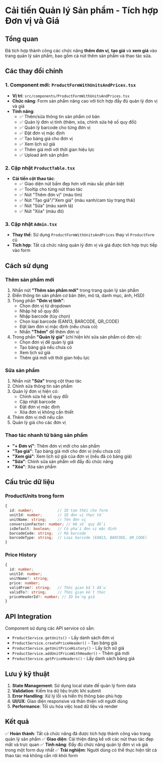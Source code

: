 # Cải tiến Quản lý Sản phẩm - Tích hợp Đơn vị và Giá

## Tổng quan
Đã tích hợp thành công các chức năng **thêm đơn vị**, **tạo giá** và **xem giá** vào trang quản lý sản phẩm, bao gồm cả nút thêm sản phẩm và thao tác sửa.

## Các thay đổi chính

### 1. Component mới: `ProductFormWithUnitsAndPrices.tsx`
- **Vị trí**: `src/components/ProductFormWithUnitsAndPrices.tsx`
- **Chức năng**: Form sản phẩm nâng cao với tích hợp đầy đủ quản lý đơn vị và giá
- **Tính năng**:
  - ✅ Thêm/sửa thông tin sản phẩm cơ bản
  - ✅ Quản lý đơn vị tính (thêm, xóa, chỉnh sửa hệ số quy đổi)
  - ✅ Quản lý barcode cho từng đơn vị
  - ✅ Đặt đơn vị mặc định
  - ✅ Tạo bảng giá cho đơn vị
  - ✅ Xem lịch sử giá
  - ✅ Thêm giá mới với thời gian hiệu lực
  - ✅ Upload ảnh sản phẩm

### 2. Cập nhật `ProductTable.tsx`
- **Cải tiến cột thao tác**:
  - ✅ Giao diện nút bấm đẹp hơn với màu sắc phân biệt
  - ✅ Tooltip cho từng nút thao tác
  - ✅ Nút "Thêm đơn vị" (màu tím)
  - ✅ Nút "Tạo giá"/"Xem giá" (màu xanh/cam tùy trạng thái)
  - ✅ Nút "Sửa" (màu xanh lá)
  - ✅ Nút "Xóa" (màu đỏ)

### 3. Cập nhật `Admin.tsx`
- **Thay thế**: Sử dụng `ProductFormWithUnitsAndPrices` thay vì `ProductForm` cũ
- **Tích hợp**: Tất cả chức năng quản lý đơn vị và giá được tích hợp trực tiếp vào form

## Cách sử dụng

### Thêm sản phẩm mới
1. Nhấn nút **"Thêm sản phẩm mới"** trong trang quản lý sản phẩm
2. Điền thông tin sản phẩm cơ bản (tên, mô tả, danh mục, ảnh, HSD)
3. Trong phần **"Đơn vị tính"**:
   - Chọn đơn vị từ dropdown
   - Nhập hệ số quy đổi
   - Nhập barcode (tùy chọn)
   - Chọn loại barcode (EAN13, BARCODE, QR_CODE)
   - Đặt làm đơn vị mặc định (nếu chưa có)
   - Nhấn **"Thêm"** để thêm đơn vị
4. Trong phần **"Quản lý giá"** (chỉ hiện khi sửa sản phẩm có đơn vị):
   - Chọn đơn vị để quản lý giá
   - Tạo bảng giá nếu chưa có
   - Xem lịch sử giá
   - Thêm giá mới với thời gian hiệu lực

### Sửa sản phẩm
1. Nhấn nút **"Sửa"** trong cột thao tác
2. Chỉnh sửa thông tin sản phẩm
3. Quản lý đơn vị hiện có:
   - Chỉnh sửa hệ số quy đổi
   - Cập nhật barcode
   - Đặt đơn vị mặc định
   - Xóa đơn vị không cần thiết
4. Thêm đơn vị mới nếu cần
5. Quản lý giá cho các đơn vị

### Thao tác nhanh từ bảng sản phẩm
- **"+ Đơn vị"**: Thêm đơn vị mới cho sản phẩm
- **"Tạo giá"**: Tạo bảng giá mới cho đơn vị (nếu chưa có)
- **"Xem giá"**: Xem lịch sử giá của đơn vị (nếu đã có bảng giá)
- **"Sửa"**: Chỉnh sửa sản phẩm với đầy đủ chức năng
- **"Xóa"**: Xóa sản phẩm

## Cấu trúc dữ liệu

### ProductUnits trong form
```typescript
{
  id: number;           // ID tạm thời cho form
  unitId: number;       // ID đơn vị thực tế
  unitName: string;     // Tên đơn vị
  conversionFactor: number; // Hệ số quy đổi
  isDefault: boolean;   // Có phải đơn vị mặc định
  barcodeCode: string;  // Mã barcode
  barcodeType: string;  // Loại barcode (EAN13, BARCODE, QR_CODE)
}
```

### Price History
```typescript
{
  id: number;
  unitId: number;
  unitName?: string;
  price: number;
  validFrom?: string;   // Thời gian bắt đầu
  validTo?: string;     // Thời gian kết thúc
  priceHeaderId?: number; // ID bảng giá
}
```

## API Integration

Component sử dụng các API service có sẵn:
- `ProductService.getUnits()` - Lấy danh sách đơn vị
- `ProductService.createPriceHeader()` - Tạo bảng giá
- `ProductService.getUnitPriceHistory()` - Lấy lịch sử giá
- `ProductService.addUnitPriceWithHeader()` - Thêm giá mới
- `ProductService.getPriceHeaders()` - Lấy danh sách bảng giá

## Lưu ý kỹ thuật

1. **State Management**: Sử dụng local state để quản lý form data
2. **Validation**: Kiểm tra dữ liệu trước khi submit
3. **Error Handling**: Xử lý lỗi và hiển thị thông báo phù hợp
4. **UI/UX**: Giao diện responsive và thân thiện với người dùng
5. **Performance**: Tối ưu hóa việc load dữ liệu và render

## Kết quả

✅ **Hoàn thành**: Tất cả chức năng đã được tích hợp thành công vào trang quản lý sản phẩm
✅ **Giao diện**: Cải thiện đáng kể với các nút thao tác đẹp mắt và trực quan
✅ **Tính năng**: Đầy đủ chức năng quản lý đơn vị và giá trong một form duy nhất
✅ **Trải nghiệm**: Người dùng có thể thực hiện tất cả thao tác mà không cần rời khỏi form
